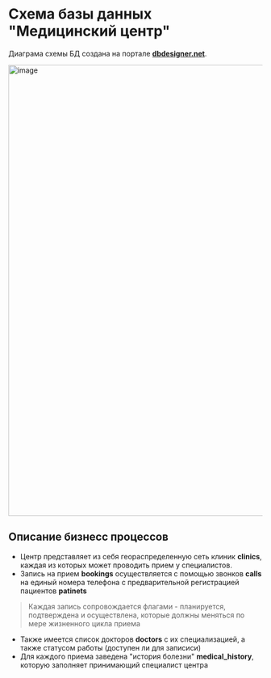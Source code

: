 # Схема базы данных "Медицинский центр"

Диаграма схемы БД создана на портале **[dbdesigner.net](https://erd.dbdesigner.net/)**.

<img width="894" alt="image" src="https://github.com/user-attachments/assets/53016987-a145-42a0-b1d3-039b323236ce" />

## Описание бизнесс процессов
- Центр представляет из себя геораспределенную сеть клиник **clinics**, каждая из которых может проводить прием у специалистов.
- Запись на прием **bookings** осуществляется с помощью звонков **calls** на единый номера телефона с предварительной регистрацией пациентов **patinets**
> Каждая запись сопровождается флагами - планируется, подтверждена и осуществлена, которые должны меняться по мере жизненного цикла приема
- Также имеется список докторов **doctors** с их специализацией, а также статусом работы (доступен ли для записиси)
- Для каждого приема заведена "история болезни" **medical_history**, которую заполняет принимающий специалист центра
